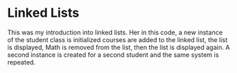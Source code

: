 # Linked Lists
 
This was my introduction into linked lists. Her in this code, a new instance of the student class is initialized courses are added to the linked list, the list is displayed, Math is removed from the list, then the list is displayed again. A second instance is created for a second student and the same system is repeated. 